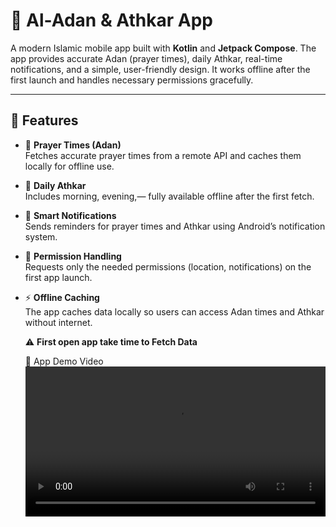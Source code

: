 
# 🕌 Al-Adan & Athkar App

A modern Islamic mobile app built with **Kotlin** and **Jetpack Compose**. The app provides accurate Adan (prayer times), daily Athkar, real-time notifications, and a simple, user-friendly design. It works offline after the first launch and handles necessary permissions gracefully.

---

## 📱 Features

- 🕋 **Prayer Times (Adan)**  
  Fetches accurate prayer times from a remote API and caches them locally for offline use.

- 🤲 **Daily Athkar**  
  Includes morning, evening,— fully available offline after the first fetch.

- 🔔 **Smart Notifications**  
  Sends reminders for prayer times and Athkar using Android’s notification system.

- 🔐 **Permission Handling**  
  Requests only the needed permissions (location, notifications) on the first app launch.

- ⚡ **Offline Caching**  
  The app caches data locally so users can access Adan times and Athkar without internet.

  ⚠️ **First open app take time to Fetch Data** 


  🎥 App Demo Video
<video src="test.mp4" controls width="100%" style="max-width: 800px;"> Your browser does not support the video tag. </video>